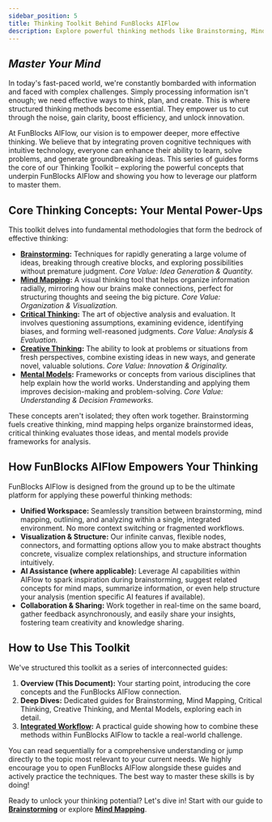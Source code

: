 ```yaml
---
sidebar_position: 5
title: Thinking Toolkit Behind FunBlocks AIFlow
description: Explore powerful thinking methods like Brainstorming, Mind Mapping, Critical & Creative Thinking, and Mental Models. Learn how FunBlocks AIFlow helps you apply them for better clarity, efficiency, and innovation.
---
```


## *Master Your Mind*

In today's fast-paced world, we're constantly bombarded with information and faced with complex challenges. Simply processing information isn't enough; we need effective ways to think, plan, and create. This is where structured thinking methods become essential. They empower us to cut through the noise, gain clarity, boost efficiency, and unlock innovation.

At FunBlocks AIFlow, our vision is to empower deeper, more effective thinking. We believe that by integrating proven cognitive techniques with intuitive technology, everyone can enhance their ability to learn, solve problems, and generate groundbreaking ideas. This series of guides forms the core of our Thinking Toolkit – exploring the powerful concepts that underpin FunBlocks AIFlow and showing you how to leverage our platform to master them.

## Core Thinking Concepts: Your Mental Power-Ups

This toolkit delves into fundamental methodologies that form the bedrock of effective thinking:

* **[Brainstorming](/thinking-matters/intro/unleash-creativity-with-brainstorming):** Techniques for rapidly generating a large volume of ideas, breaking through creative blocks, and exploring possibilities without premature judgment. *Core Value: Idea Generation & Quantity.*
* **[Mind Mapping](/thinking-matters/intro/mind-mapping):** A visual thinking tool that helps organize information radially, mirroring how our brains make connections, perfect for structuring thoughts and seeing the big picture. *Core Value: Organization & Visualization.*
* **[Critical Thinking](/thinking-matters/intro/critical-thinking):** The art of objective analysis and evaluation. It involves questioning assumptions, examining evidence, identifying biases, and forming well-reasoned judgments. *Core Value: Analysis & Evaluation.*
* **[Creative Thinking](/thinking-matters/intro/creative-thinking):** The ability to look at problems or situations from fresh perspectives, combine existing ideas in new ways, and generate novel, valuable solutions. *Core Value: Innovation & Originality.*
* **[Mental Models](/thinking-matters/intro/mental-models):** Frameworks or concepts from various disciplines that help explain how the world works. Understanding and applying them improves decision-making and problem-solving. *Core Value: Understanding & Decision Frameworks.*

These concepts aren't isolated; they often work together. Brainstorming fuels creative thinking, mind mapping helps organize brainstormed ideas, critical thinking evaluates those ideas, and mental models provide frameworks for analysis.

## How FunBlocks AIFlow Empowers Your Thinking

FunBlocks AIFlow is designed from the ground up to be the ultimate platform for applying these powerful thinking methods:

* **Unified Workspace:** Seamlessly transition between brainstorming, mind mapping, outlining, and analyzing within a single, integrated environment. No more context switching or fragmented workflows.
* **Visualization & Structure:** Our infinite canvas, flexible nodes, connectors, and formatting options allow you to make abstract thoughts concrete, visualize complex relationships, and structure information intuitively.
* **AI Assistance (where applicable):** Leverage AI capabilities within AIFlow to spark inspiration during brainstorming, suggest related concepts for mind maps, summarize information, or even help structure your analysis (mention specific AI features if available).
* **Collaboration & Sharing:** Work together in real-time on the same board, gather feedback asynchronously, and easily share your insights, fostering team creativity and knowledge sharing.

## How to Use This Toolkit

We've structured this toolkit as a series of interconnected guides:

1.  **Overview (This Document):** Your starting point, introducing the core concepts and the FunBlocks AIFlow connection.
2.  **Deep Dives:** Dedicated guides for Brainstorming, Mind Mapping, Critical Thinking, Creative Thinking, and Mental Models, exploring each in detail.
3.  **[Integrated Workflow](/thinking-matters/intro/funblocks-aiflow-in-action-integrated-workflow-from-problem-to-solution):** A practical guide showing how to combine these methods within FunBlocks AIFlow to tackle a real-world challenge.

You can read sequentially for a comprehensive understanding or jump directly to the topic most relevant to your current needs. We highly encourage you to open FunBlocks AIFlow alongside these guides and actively practice the techniques. The best way to master these skills is by doing!

Ready to unlock your thinking potential? Let's dive in! Start with our guide to **[Brainstorming](/thinking-matters/intro/unleash-creativity-with-brainstorming)** or explore **[Mind Mapping](/thinking-matters/intro/mind-mapping)**.


